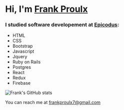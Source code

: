 # Hi, I'm [Frank Proulx](https://www.linkedin.com/in/frankproulx/)

### I studied software developement at [Epicodus](https://www.epicodus.com/):

* HTML
* CSS
* Bootstrap
* Javascript
* Jquery
* Ruby on Rails
* Postgres
* React
* Redux
* Firebase

![Frank's GitHub stats](https://github-readme-stats.vercel.app/api?username=frank-proulx&theme=tokyonight&show_icons=true)

You can reach me at [frankproulx7@gmail.com](mailto:frankproulx7@gmail.com)
